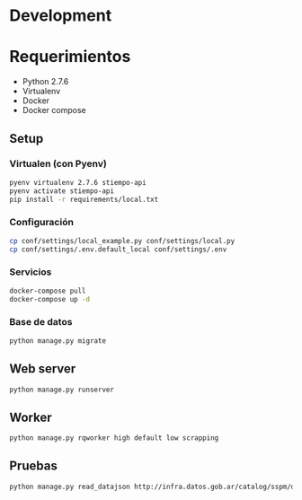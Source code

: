 # Development

# Requerimientos

- Python 2.7.6
- Virtualenv
- Docker
- Docker compose

## Setup

### Virtualen (con Pyenv)
```bash
pyenv virtualenv 2.7.6 stiempo-api
pyenv activate stiempo-api
pip install -r requirements/local.txt
```

### Configuración

```bash
cp conf/settings/local_example.py conf/settings/local.py
cp conf/settings/.env.default_local conf/settings/.env
```

### Servicios

```bash
docker-compose pull
docker-compose up -d
```

### Base de datos

```bash
python manage.py migrate
```

## Web server

```bash
python manage.py runserver
```

## Worker

```bash
python manage.py rqworker high default low scrapping
```

## Pruebas

```bash
python manage.py read_datajson http://infra.datos.gob.ar/catalog/sspm/data.json
```
